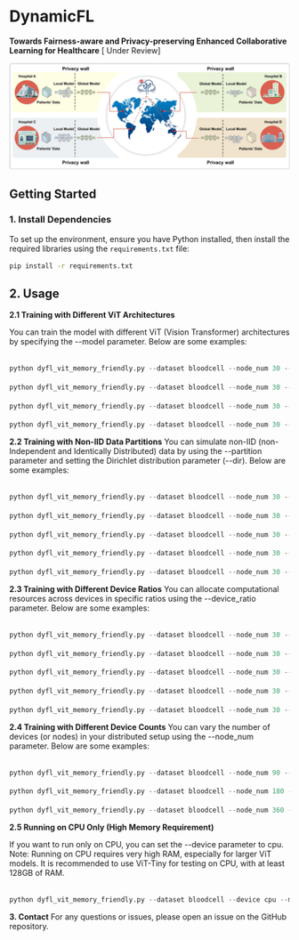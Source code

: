 # DynamicFL
**Towards Fairness-aware and Privacy-preserving Enhanced Collaborative Learning for Healthcare** [ Under Review]

![image](overview.jpg)

## **Getting Started**

### **1. Install Dependencies**
To set up the environment, ensure you have Python installed, then install the required libraries using the `requirements.txt` file:

```bash
pip install -r requirements.txt

```

## **2. Usage**

**2.1 Training with Different ViT Architectures**

You can train the model with different ViT (Vision Transformer) architectures by specifying the --model parameter. Below are some examples:

```python

python dyfl_vit_memory_friendly.py --dataset bloodcell --node_num 30 --model Vit_tiny --device cuda:0

python dyfl_vit_memory_friendly.py --dataset bloodcell --node_num 30 --model Vit_small --device cuda:0

python dyfl_vit_memory_friendly.py --dataset bloodcell --node_num 30 --model Vit_Base --device cuda:0

python dyfl_vit_memory_friendly.py --dataset bloodcell --node_num 30 --model Vit_1B --device cuda:0

```

**2.2 Training with Non-IID Data Partitions**
You can simulate non-IID (non-Independent and Identically Distributed) data by using the --partition parameter and setting the Dirichlet distribution parameter (--dir). Below are some examples:


```python

python dyfl_vit_memory_friendly.py --dataset bloodcell --node_num 30 --model Vit_Base --device cuda:2 --partition dir --dir 0.1

python dyfl_vit_memory_friendly.py --dataset bloodcell --node_num 30 --model Vit_Base --device cuda:2 --partition dir --dir 0.3

python dyfl_vit_memory_friendly.py --dataset bloodcell --node_num 30 --model Vit_Base --device cuda:3 --partition dir --dir 0.5

python dyfl_vit_memory_friendly.py --dataset bloodcell --node_num 30 --model Vit_Base --device cuda:3 --partition dir --dir 0.7

python dyfl_vit_memory_friendly.py --dataset bloodcell --node_num 30 --model Vit_Base --device cuda:3 --partition dir --dir 0.9
```

**2.3 Training with Different Device Ratios**
You can allocate computational resources across devices in specific ratios using the --device_ratio parameter. Below are some examples:

```python

python dyfl_vit_memory_friendly.py --dataset bloodcell --node_num 30 --model Vit_Base --device cuda:0 --device_ratio 7:2:1

python dyfl_vit_memory_friendly.py --dataset bloodcell --node_num 30 --model Vit_Base --device cuda:1 --device_ratio 5:2:3

python dyfl_vit_memory_friendly.py --dataset bloodcell --node_num 30 --model Vit_Base --device cuda:0 --device_ratio 4:1:5

python dyfl_vit_memory_friendly.py --dataset bloodcell --node_num 30 --model Vit_Base --device cuda:0 --device_ratio 4:3:3

python dyfl_vit_memory_friendly.py --dataset bloodcell --node_num 30 --model Vit_Base --device cuda:3 --device_ratio 3:6:1

```

**2.4 Training with Different Device Counts**
You can vary the number of devices (or nodes) in your distributed setup using the --node_num parameter. Below are some examples:

```python

python dyfl_vit_memory_friendly.py --dataset bloodcell --node_num 90 --model Vit_Base --device cuda:0

python dyfl_vit_memory_friendly.py --dataset bloodcell --node_num 180 --model Vit_Base --device cuda:0

python dyfl_vit_memory_friendly.py --dataset bloodcell --node_num 360 --model Vit_Base --device cuda:2

```

**2.5 Running on CPU Only (High Memory Requirement)**

If you want to run only on CPU, you can set the --device parameter to cpu. Note: Running on CPU requires very high RAM, especially for larger ViT models. It is recommended to use ViT-Tiny for testing on CPU, with at least 128GB of RAM.

```python

python dyfl_vit_memory_friendly.py --dataset bloodcell --device cpu --model vit_tiny

```

**3. Contact**
For any questions or issues, please open an issue on the GitHub repository.




